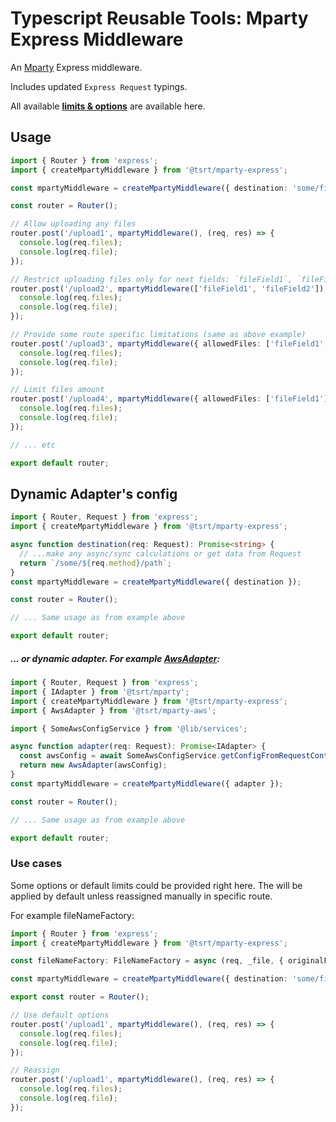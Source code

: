 # Typescript Reusable Tools: Mparty Express Middleware

An [Mparty](https://www.npmjs.com/package/@tsrt/mparty) Express middleware.

Includes updated `Express Request` typings.

All available __[limits & options](https://www.npmjs.com/package/@tsrt/mparty#options)__ are available here.

## Usage

```ts
import { Router } from 'express';
import { createMpartyMiddleware } from '@tsrt/mparty-express';

const mpartyMiddleware = createMpartyMiddleware({ destination: 'some/files/path' });

const router = Router();

// Allow uploading any files
router.post('/upload1', mpartyMiddleware(), (req, res) => {
  console.log(req.files);
  console.log(req.file);
});

// Restrict uploading files only for next fields: `fileField1`, `fileField1`.
router.post('/upload2', mpartyMiddleware(['fileField1', 'fileField2']), (req, res) => {
  console.log(req.files);
  console.log(req.file);
});

// Provide some route specific limitations (same as above example)
router.post('/upload3', mpartyMiddleware({ allowedFiles: ['fileField1', 'fileField2'] }), (req, res) => {
  console.log(req.files);
  console.log(req.file);
});

// Limit files amount
router.post('/upload4', mpartyMiddleware({ allowedFiles: ['fileField1'], files: 1 }), (req, res) => {
  console.log(req.files);
  console.log(req.file);
});

// ... etc

export default router;

```

## Dynamic Adapter's config

```ts
import { Router, Request } from 'express';
import { createMpartyMiddleware } from '@tsrt/mparty-express';

async function destination(req: Request): Promise<string> {
  // ...make any async/sync calculations or get data from Request
  return `/some/${req.method}/path`;
}
const mpartyMiddleware = createMpartyMiddleware({ destination });

const router = Router();

// ... Same usage as from example above

export default router;
```

##### ... or  dynamic adapter. For example [AwsAdapter](https://www.npmjs.com/package/@tsrt/mparty-aws):

```ts
import { Router, Request } from 'express';
import { IAdapter } from '@tsrt/mparty';
import { createMpartyMiddleware } from '@tsrt/mparty-express';
import { AwsAdapter } from '@tsrt/mparty-aws';

import { SomeAwsConfigService } from '@lib/services';

async function adapter(req: Request): Promise<IAdapter> {
  const awsConfig = await SomeAwsConfigService.getConfigFromRequestContext(req);
  return new AwsAdapter(awsConfig);
}
const mpartyMiddleware = createMpartyMiddleware({ adapter });

const router = Router();

// ... Same usage as from example above

export default router;
```


### Use cases

Some options or default limits could be provided right here. The will be applied by default unless reassigned manually in specific route.

For example fileNameFactory:

```ts
import { Router } from 'express';
import { createMpartyMiddleware } from '@tsrt/mparty-express';

const fileNameFactory: FileNameFactory = async (req, _file, { originalFileName }) => `${req.method}/${Date.now()}_${originalFileName}`;

const mpartyMiddleware = createMpartyMiddleware({ destination: 'some/files/path', fileNameFactory });

export const router = Router();

// Use default options
router.post('/upload1', mpartyMiddleware(), (req, res) => {
  console.log(req.files);
  console.log(req.file);
});

// Reassign
router.post('/upload1', mpartyMiddleware(), (req, res) => {
  console.log(req.files);
  console.log(req.file);
});

```
